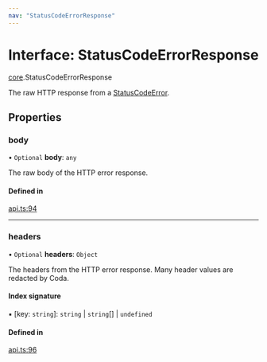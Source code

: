 ```yaml
---
nav: "StatusCodeErrorResponse"
---
```

# Interface: StatusCodeErrorResponse

[core](../modules/core.md).StatusCodeErrorResponse

The raw HTTP response from a [StatusCodeError](../classes/core.StatusCodeError.md).

## Properties

### body

• `Optional` **body**: `any`

The raw body of the HTTP error response.

#### Defined in

[api.ts:94](https://github.com/coda/packs-sdk/blob/main/api.ts#L94)

___

### headers

• `Optional` **headers**: `Object`

The headers from the HTTP error response. Many header values are redacted by Coda.

#### Index signature

▪ [key: `string`]: `string` \| `string`[] \| `undefined`

#### Defined in

[api.ts:96](https://github.com/coda/packs-sdk/blob/main/api.ts#L96)
